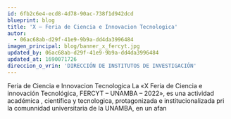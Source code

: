 ```yaml
---
id: 6fb2c6e4-ecd8-4d78-90ac-738f1d942dcd
blueprint: blog
title: 'X – Feria de Ciencia e Innovacion Tecnologica'
autor:
  - 06ac68ab-d29f-41e9-9b9a-dd4da3996484
imagen_principal: blog/banner_x_fercyt.jpg
updated_by: 06ac68ab-d29f-41e9-9b9a-dd4da3996484
updated_at: 1690071726
direccion_o_vrin: 'DIRECCIÓN DE INSTITUTOS DE INVESTIGACIÓN'
---
```

Feria de Ciencia e Innovacion Tecnologica La «X Feria de Ciencia e innovación Tecnológica, FERCYT – UNAMBA – 2022», es una actividad académica , científica y tecnologica, protagonizada e institucionalizada pri la comunnidad universitaria de la UNAMBA, en un afan